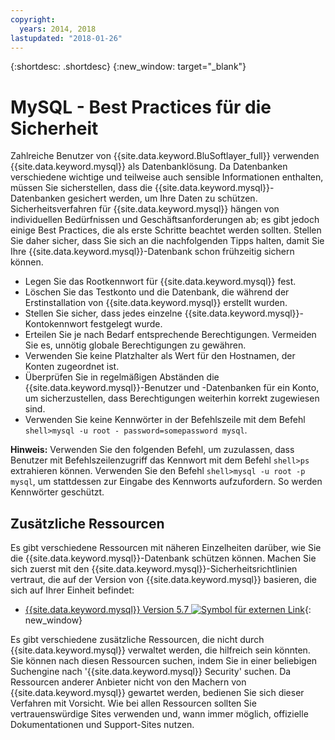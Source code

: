 ```yaml
---
copyright:
  years: 2014, 2018
lastupdated: "2018-01-26"
---
```


{:shortdesc: .shortdesc}
{:new_window: target="_blank"}

# MySQL - Best Practices für die Sicherheit

Zahlreiche Benutzer von {{site.data.keyword.BluSoftlayer_full}} verwenden {{site.data.keyword.mysql}} als Datenbanklösung. Da Datenbanken verschiedene wichtige und teilweise auch sensible Informationen enthalten, müssen Sie sicherstellen, dass die {{site.data.keyword.mysql}}-Datenbanken gesichert werden, um Ihre Daten zu schützen. Sicherheitsverfahren für {{site.data.keyword.mysql}} hängen von individuellen Bedürfnissen und Geschäftsanforderungen ab; es gibt jedoch einige Best Practices, die als erste Schritte beachtet werden sollten. Stellen Sie daher sicher, dass Sie sich an die nachfolgenden Tipps halten, damit Sie Ihre {{site.data.keyword.mysql}}-Datenbank schon frühzeitig sichern können.

* Legen Sie das Rootkennwort für {{site.data.keyword.mysql}} fest.
* Löschen Sie das Testkonto und die Datenbank, die während der Erstinstallation von {{site.data.keyword.mysql}} erstellt wurden.
* Stellen Sie sicher, dass jedes einzelne {{site.data.keyword.mysql}}-Kontokennwort festgelegt wurde.
* Erteilen Sie je nach Bedarf entsprechende Berechtigungen. Vermeiden Sie es, unnötig globale Berechtigungen zu gewähren.
* Verwenden Sie keine Platzhalter als Wert für den Hostnamen, der Konten zugeordnet ist.
* Überprüfen Sie in regelmäßigen Abständen die {{site.data.keyword.mysql}}-Benutzer und -Datenbanken für ein Konto, um sicherzustellen, dass Berechtigungen weiterhin korrekt zugewiesen sind.
* Verwenden Sie keine Kennwörter in der Befehlszeile mit dem Befehl `shell>mysql -u root - password=somepassword mysql`.

**Hinweis:** Verwenden Sie den folgenden Befehl, um zuzulassen, dass Benutzer mit Befehlszeilenzugriff das Kennwort mit dem Befehl `shell>ps` extrahieren können. Verwenden Sie den Befehl `shell>mysql -u root -p mysql`, um stattdessen zur Eingabe des Kennworts aufzufordern. So werden Kennwörter geschützt.

## Zusätzliche Ressourcen

Es gibt verschiedene Ressourcen mit näheren Einzelheiten darüber, wie Sie die {{site.data.keyword.mysql}}-Datenbank schützen können. Machen Sie sich zuerst mit den {{site.data.keyword.mysql}}-Sicherheitsrichtlinien vertraut, die auf der Version von {{site.data.keyword.mysql}} basieren, die sich auf Ihrer Einheit befindet:

* [{{site.data.keyword.mysql}} Version 5.7 ![Symbol für externen Link](../../icons/launch-glyph.svg "Symbol für externen Link")](http://dev.mysql.com/doc/refman/5.7/en/security.html){: new_window}

Es gibt verschiedene zusätzliche Ressourcen, die nicht durch {{site.data.keyword.mysql}} verwaltet werden, die hilfreich sein könnten. Sie können nach diesen Ressourcen suchen, indem Sie in einer beliebigen Suchengine nach '{{site.data.keyword.mysql}} Security' suchen. Da Ressourcen anderer Anbieter nicht von den Machern von {{site.data.keyword.mysql}} gewartet werden, bedienen Sie sich dieser Verfahren mit Vorsicht. Wie bei allen Ressourcen sollten Sie vertrauenswürdige Sites verwenden und, wann immer möglich, offizielle Dokumentationen und Support-Sites nutzen.

